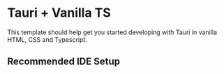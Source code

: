 # Tauri + Vanilla TS

This template should help get you started developing with Tauri in vanilla HTML, CSS and Typescript.

## Recommended IDE Setup

